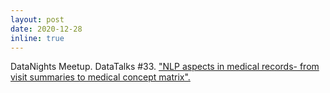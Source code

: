 ```yaml
---
layout: post
date: 2020-12-28
inline: true
---
```


DataNights Meetup. DataTalks #33.
<a href="https://www.youtube.com/watch?v=e3mfd6yoa6I"> "NLP aspects in medical records- from visit summaries to medical concept matrix". </a>
